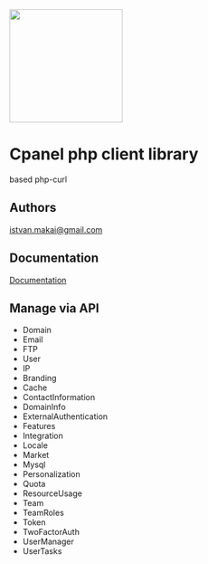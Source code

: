

<img src="https://logodownload.org/wp-content/uploads/2015/05/cpanel-logo-0.png" width="200"/>

# Cpanel php client library

based php-curl


## Authors

istvan.makai@gmail.com


## Documentation

[Documentation](https://github.com/lamantin/cpanel/blob/main/api.md)

## Manage via API

- Domain
- Email
- FTP
- User
- IP
- Branding
- Cache
- ContactInformation
- DomainInfo
- ExternalAuthentication
- Features
- Integration
- Locale
- Market
- Mysql
- Personalization
- Quota
- ResourceUsage
- Team
- TeamRoles
- Token
- TwoFactorAuth
- UserManager
- UserTasks
